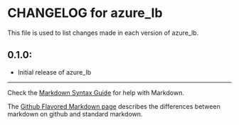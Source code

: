 # CHANGELOG for azure_lb

This file is used to list changes made in each version of azure_lb.

## 0.1.0:

* Initial release of azure_lb

- - -
Check the [Markdown Syntax Guide](http://daringfireball.net/projects/markdown/syntax) for help with Markdown.

The [Github Flavored Markdown page](http://github.github.com/github-flavored-markdown/) describes the differences between markdown on github and standard markdown.
